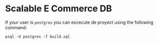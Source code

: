 # Scalable E Commerce DB 
If your user is `postgres` you can excecute de proyect using the following command: 
```
psql -U postgres -f build.sql
```
